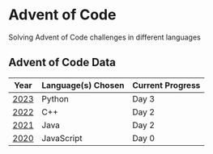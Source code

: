 # Advent of Code
Solving Advent of Code challenges in different languages

## Advent of Code Data

| Year |  Language(s) Chosen |  Current Progress  |
|-----|---------------- | --------------- |
[2023](https://github.com/Jdwalli/coding-challenges/tree/master/advent-of-code/2023) | Python | Day 3 |
[2022](https://github.com/Jdwalli/coding-challenges/tree/master/advent-of-code/2022) | C++ | Day 2 |
[2021](https://github.com/Jdwalli/coding-challenges/tree/master/advent-of-code/2021) | Java | Day 2 |
[2020](https://github.com/Jdwalli/coding-challenges/tree/master/advent-of-code/2020) | JavaScript | Day 0 |



 


